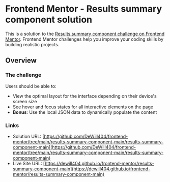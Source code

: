 # Frontend Mentor - Results summary component solution

This is a solution to the [Results summary component challenge on Frontend Mentor](https://www.frontendmentor.io/challenges/results-summary-component-CE_K6s0maV). Frontend Mentor challenges help you improve your coding skills by building realistic projects. 

## Overview

### The challenge

Users should be able to:

- View the optimal layout for the interface depending on their device's screen size
- See hover and focus states for all interactive elements on the page
- **Bonus**: Use the local JSON data to dynamically populate the content

### Links

- Solution URL: [https://github.com/DeWill404/frontend-mentor/tree/main/results-summary-component-main/results-summary-component-main](https://github.com/DeWill404/frontend-mentor/tree/main/results-summary-component-main/results-summary-component-main)
- Live Site URL: [https://dewill404.github.io/frontend-mentor/results-summary-component-main](https://dewill404.github.io/frontend-mentor/results-summary-component-main)
